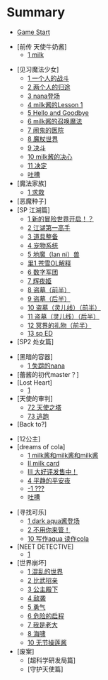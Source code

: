 # Summary

* [Game Start](README.md)
<!-- * [-2] -->
<!-- * [-1] -->
<!-- * [0] -->
* [前传 天使牛奶酱]
  * [1 milk](Vol0/Cha1/1.md)
<!-- * [Season 01 魔法物语] -->
* [见习魔法少女]
  * [1 一个人的战斗](Vol1/Cha1/1.md)
  * [2 两个人的归途](Vol1/Cha1/2.md)
  * [3 nana登场](Vol1/Cha1/3.md)
  * [4 milk酱的Lesson 1](Vol1/Cha1/4.md)
  * [5 Hello and Goodbye](Vol1/Cha1/5.md)
  * [6 milk酱的召唤魔法](Vol1/Cha1/6.md)
  * [7 闹鬼的医院](Vol1/Cha1/7.md)
  * [8 魔杖世界](Vol1/Cha1/8.md)
  * [9 决斗](Vol1/Cha1/9.md)
  * [10 milk酱的决心](Vol1/Cha1/10.md)
  * [11 决定](Vol1/Cha1/11.md)
  * [吐槽](Vol1/Cha1/neta.md)
* [魔法家族]
  * [1 求救](Vol1/Cha2/1.md)
* [恶魔种子]
* [SP 江湖篇]
  * [1 新的冒险世界开启！？](Vol3/Cha1/1.md)
  * [2 江湖第一高手](Vol3/Cha1/2.md)
  * [3 道具整备](Vol3/Cha1/3.md)
  * [4 宠物系统](Vol3/Cha1/4.md)
  * [5 地魔（lan ni）兽](Vol3/Cha1/5.md)
  * [里1 苍雪OL解释](Vol3/Cha1/6.md)
  * [6 数字军团](Vol3/Cha1/7.md)
  * [7 辉夜姬](Vol3/Cha1/8.md)
  * [8 盗墓（前半）](Vol3/Cha1/9.md)
  * [9 盗墓（后半）](Vol3/Cha1/10.md)
  * [10 盗墓（灵儿线）（前半）](Vol3/Cha1/11.md)
  * [11 盗墓（灵儿线）（后半）](Vol3/Cha1/12.md)
  * [12 冥界的礼物（前半）](Vol3/Cha1/13.md)
  * [13 sp ED](Vol3/Cha1/14.md)
* [SP2 处女篇]
<!-- * [Season 02 PLUS ] -->
* [黑暗的容器]
  * [1 失踪的nana](Vol2/Cha5/1.md)
* [蕾酱的初代master？]
* [Lost Heart]
  * [1](Vol2/Cha7/1.md)
* [天使的审判]
  * [72 天使之塔](Vol2/Cha8/72.md)
  * [73 逃跑](Vol2/Cha8/73.md)
* [Back to?]
<!-- Season 03 -->
* [12公主]
* [dreams of cola]
  * [1 milk酱和milk酱和milk酱](EX/1.md) 
  * [II milk card](EX/2.md)
  * [III 大好评发售中！](EX/3.md)
  * [4 平静的平安夜](EX/4.md)
  * [-1 ???](EX/-1.md)
  * [吐槽](EX/neta.md)	
<!-- * [Season 05 NEO] -->
* [寻找可乐]
  * [1 dark aqua酱登场](Vol5/Cha1/1.md)
  * [2 不用你来管！](Vol5/Cha1/2.md)
  * [10 写作aqua 读作cola](Vol5/Cha1/10.md)
* [NEET DETECTIVE]
  * [1](Vol5/Cha2/1.md)
  <!-- Season 04 -->
* [世界崩坏]
  * [1 混乱的世界](Vol4/Cha1/1.md)
  * [2 比武招亲](Vol4/Cha1/2.md)
  * [3 公主殿下](Vol4/Cha1/3.md)
  * [4 敌袭](Vol4/Cha1/4.md)
  * [5 勇气](Vol4/Cha1/5.md)
  * [6 危险的启程](Vol4/Cha1/6.md)
  * [7 我是老大](Vol4/Cha1/7.md)
  * [8 海啸](Vol4/Cha1/8.md)
  * [10 无节操莲酱](Vol4/Cha1/10.md)
* [废案]
  * [超科学研发局篇]
  * [守护天使篇]
